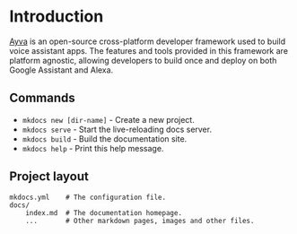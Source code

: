 # Introduction

[Ayva](https://www.refreshlabs.co/ayva) is an open-source cross-platform developer framework used to build voice assistant apps. The features and tools provided in this framework are platform agnostic, allowing developers to build once and deploy on both Google Assistant and Alexa.



## Commands

* `mkdocs new [dir-name]` - Create a new project.
* `mkdocs serve` - Start the live-reloading docs server.
* `mkdocs build` - Build the documentation site.
* `mkdocs help` - Print this help message.

## Project layout

    mkdocs.yml    # The configuration file.
    docs/
        index.md  # The documentation homepage.
        ...       # Other markdown pages, images and other files.
